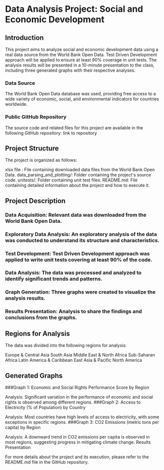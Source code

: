 
# **Data Analysis Project: Social and Economic Development**

## **Introduction**
This project aims to analyze social and economic development data using a real data source from the World Bank Open Data. Test Driven Development approach will be applied to ensure at least 90% coverage in unit tests. The analysis results will be presented in a 10-minute presentation to the class, including three generated graphs with their respective analyses.

### **Data Source**
The World Bank Open Data database was used, providing free access to a wide variety of economic, social, and environmental indicators for countries worldwide.

### **Public GitHub Repository**
The source code and related files for this project are available in the following GitHub repository: link to repository

## **Project Structure**
The project is organized as follows:

xlsx file : File containing downloaded data files from the World Bank Open Data.
data_parsing_and_plotting/: Folder containing the project's source code.
unitests/: Folder containing unit test files.
README.md: File containing detailed information about the project and how to execute it.

## **Project Description**

### Data Acquisition: Relevant data was downloaded from the World Bank Open Data.
### Exploratory Data Analysis: An exploratory analysis of the data was conducted to understand its structure and characteristics.
### Test Development: Test Driven Development approach was applied to write unit tests covering at least 90% of the code.
### Data Analysis: The data was processed and analyzed to identify significant trends and patterns.
### Graph Generation: Three graphs were created to visualize the analysis results.
### Results Presentation: Analysis to share the findings and conclusions from the graphs.


## **Regions for Analysis**
The data was divided into the following regions for analysis:

Europe & Central Asia
South Asia
Middle East & North Africa
Sub-Saharan Africa
Latin America & Caribbean
East Asia & Pacific
North America

## **Generated Graphs**
###Graph 1: Economic and Social Rights Performance Score by Region

Analysis: Significant variation in the performance of economic and social rights is observed among different regions.
###Graph 2: Access to Electricity (% of Population) by Country

Analysis: Most countries have high levels of access to electricity, with some exceptions in specific regions.
###Graph 3: CO2 Emissions (metric tons per capita) by Region

Analysis: A downward trend in CO2 emissions per capita is observed in most regions, suggesting progress in mitigating climate change.
Results Presentation


For more details about the project and its execution, please refer to the README.md file in the GitHub repository.
